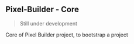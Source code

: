 ## Pixel-Builder - Core

> Still under development

Core of Pixel Builder project, to bootstrap a project
